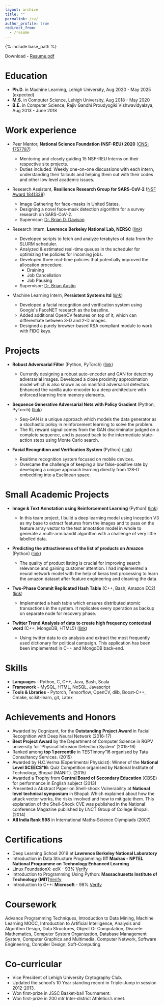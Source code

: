 ```yaml
---
layout: archive
title: ""
permalink: /cv/
author_profile: true
redirect_from:
  - /resume
---
```


{% include base_path %}

Download - [Resume.pdf](https://eashanadhikarla.github.io/files/Resume.pdf)

Education
======
* <b>Ph.D.</b> in Machine Learning, Lehigh University, Aug 2020 - May 2025 (expected)
* <b>M.S.</b> in Computer Science, Lehigh University, Aug 2018 - May 2020
* <b>B.E.</b> in Computer Science, Rajiv Gandhi Proudyogiki Vishwavidyalaya, Aug 2013 - June 2018

Work experience
======
* Peer Mentor, <b>National Science Foundation (NSF-REU) 2020</b> (<a href="https://www.nsf.gov/awardsearch/showAward?AWD_ID=1757787">CNS-1757787</a>)
  * Mentoring and closely guiding 15 NSF-REU Interns on their respective site projects.
  * Duties included: Weekly one-on-one discussions with each intern, understanding their fallouts and helping them out with their codes and other low level academic issues.

* Research Assistant, <b>Resilience Research Group for SARS-CoV-2</b> (<a href="https://converge.colorado.edu/resources/covid-19/working-groups/issues-impacts-recovery/cultural-perceptions-of-risk-behavioral-responses-and-community-resilience-in-covid-19">NSF Award 1841338</a>)
  * Image Gathering for face-masks in United States.
  * Designing a novel face-mask detection algorithm for a survey research on SARS-CoV-2.
  * Supervisor: <a href="http://www.cse.lehigh.edu/~brian/">Dr. Brian D. Davison</a>

* Research Intern, <b>Lawrence Berkeley National Lab, NERSC</b> (<a href="https://cs.lbl.gov/news-media/news/2019/summer-student-researchers-wrap-up/"><i>link</i></a>) <!-- Embedded Link: https://cdn.cp.adobe.io/content/2/video/3d0f97fc-0135-492b-b4f0-6c0d269cc2d7/embed?api_key=MarvelCP1 -->
  * Developed scripts to fetch and analyze terabytes of data from the SLURM scheduler.
  * Analyzed & estimated real-time queues in the scheduler for optimizing the policies for incoming jobs.
  * Developed three real-time policies that potentially improved the allocation procedure.
    * Draining
    * Job Cancellation
    * Job Pausing
  * Supervisor: <a href="https://www.nersc.gov/about/nersc-staff/advanced-technologies-group/brian-austin/">Dr. Brian Austin</a>

* Machine Learning Intern, <b>Persistent Systems ltd</b> (<a href="https://github.com/eashanadhikarla/Facial-Recognition-with-DNN"><i>link</i></a>)
  * Developed a facial recognition and verification system using Google's FaceNET research as the baseline.
  * Added additional OpenCV features on top of it, which can differentiate between 3-D and 2-D images.
  * Designed a purely browser-based RSA compliant module to work with FIDO keys.

Projects
========
* <b>Robust Adversarial Filter</b> (Python, PyTorch) (<a href="https://github.com/eashanadhikarla/seqGAN">link</a>)
  * Currently designing a robust auto-encoder and GAN for detecting adversarial images. Developed a close proximity approximation model which is also known as on manifold adversarial detectors. Enhanced the vanilla auto-encoder to a deep architecture with enforced learning from memory elements.

* <b>Sequence Generative Adversarial Nets with Policy Gradient</b> (Python, PyTorch) (<a href="https://github.com/eashanadhikarla/seqGAN">link</a>)
  * Seq-GAN is a unique approach which models the data generator as a stochastic policy in reinforcement learning to solve the problem.
  * The RL reward signal comes from the GAN discriminator judged on a complete sequence, and is passed back to the intermediate state- action steps using Monte Carlo search.

* <b>Facial Recognition and Verification System</b> (Python) (<a href="https://github.com/eashanadhikarla/Facial-Recognition-with-DNN">link</a>)
  * Realtime recognition system focused on mobile devices.
  * Overcame the challenge of keeping a low false-positive rate by developing a unique approach learning directly from 128-D embedding into a Euclidean space.

Small Academic Projects
======
* <b>Image & Text Annotation using Reinforcement Learning</b> (Python) (<a href=" https://github.com/eashanadhikarla/Image-Text-Annotation-Using-Reinforcement-Learning">link</a>)
  * In this team project, I build a deep learning model using Inception V3 as my base to extract features from the images and to pass on the feature array vector to the text annotation model in whole to generate a multi-arm bandit algorithm with a challenge of very little labelled data.

* <b>Predicting the attractiveness of the list of products on Amazon</b> (Python) (<a href="https://github.com/eashanadhikarla/product_listing_attractiveness">link</a>)
  * The quality of product listing is crucial for improving search relevance and gaining customer attention. I had implemented a neural network model with the help of keras text processing to learn the amazon dataset after feature engineering and cleaning the data. 

* <b>Two-Phase Commit Replicated Hash Table</b> (C++, Bash, Amazon EC2) (<a href="https://github.com/eashanadhikarla/Atomic-Commit-Protocol-2PC">link</a>)
  * Implemented a hash table which ensures distributed atomic transactions in the system. It replicates every operation as backup on separate node for recovery phase.

* <b>Twitter Trend Analysis of data to create high frequency contextual word</b> (C++, MongoDB, HTML5) (<a href="https://github.com/eashanadhikarla/Twitter-Trend-Analyzer">link</a>)
  * Using twitter data to do analysis and extract the most frequently used dictionary for political campaign. This application has been been implemented in C++ and MongoDB back-end.

Skills
======
* <b>Languages</b>        - Python, C, C++, Java, Bash, Scala
* <b>Framework</b>        - MySQL, HTML, NoSQL, Javascript
* <b>Tools & Lbraries</b> - Pytorch, Tensorflow, OpenCV, dlib, Boost-C++, Cmake, scikit-learn, git, Latex

Achievements and Honors
======
* Awarded by Cognizant, for the <b>Outstanding Project Award</b> in Facial Recognition with Deep Neural Network (2016-17) 
* <b>Best Project Award</b> by the Department of Computer Science in RGPV university for ’Physical Intrusion Detection System’ (2015-16) 
* Ranked among <b>top 1 percentile</b> in TESTimony’16 organised by Tata Consultancy Services. (2015) 
* Awarded by H.C.Verma (Experimental Physicist): Winner of the <b>National Level SCEECS’16</b>: Quiz Competition organised by National Institute of Technology, Bhopal (MANIT). (2015) 
* Awarded a Trophy from <b>Central Board of Secondary Education</b> (CBSE) for performance in English subject (2013)
* Presented a Abstract Paper on Shell-shock Vulnerability at <b>National level technical symposium</b> in Bhopal: Which explained about how the attack vector works, the risks involved and how to mitigate them. This explanation of the Shell-Shock CVE was published in the National conference Magazine published by LNCT Group of College Bhopal. (2014)
* <b>All India Rank 598</b> in International Maths-Science Olympiads (2007) 

Certifications
======
* Deep Learning School 2019 at <b>Lawrence Berkeley National Laboratory</b>
* Introduction in Data Structure Programming: <b>IIT Madras - NPTEL National Programme on Technology Enhanced Learning</b>
* Linux FoundationX: edX - 93%  <a href="https://verify.edx.org/cert/3e017788d8214d68831eb2b76e6ea699">Verify</a>
* Introduction to Programming Using Python: <b>Massachusetts Institute of Technology (MIT)</b><a href="https://verify.edx.org/cert/e0d7c1ef5a084f37a95c094e2b056457">Verify</a> 
* Introduction to C++: <b>Microsoft</b> - 98% <a href="https://courses.edx.org/certificates/a63e9a2057e44639a4f03aba08fd7a04">Verify</a> 

Coursework
======
Advance Programming Techniques, Introduction to Data Mining, Machine Learning MOOC, Introduction to Artificial Intelligence, Analysis and Algorithm Design, Data Structures, Object Or Computation, Discrete Mathematics, Computer System Organization, Database Management System, Computer Graphics and Multimedia, Computer Network, Software Engineering, Compiler Design, Soft-Computing.

Co-curricular
======
* Vice President of Lehigh University Crytography Club.
* Updated the school’s 10 Year standing record in Triple-Jump in session 2012-2013. 
* Won first-prize in JSSC Basket-ball Tournament.
* Won first-prize in 200 mtr Inter-district Athletics’s meet.

<!-- Publications
======
  <ul>{% for post in site.publications %}
    {% include archive-single-cv.html %}
  {% endfor %}</ul> -->
  
<!-- Talks
======
  <ul>{% for post in site.talks %}
    {% include archive-single-talk-cv.html %}
  {% endfor %}</ul>
  
Teaching
======
  <ul>{% for post in site.teaching %}
    {% include archive-single-cv.html %}
  {% endfor %}</ul> -->